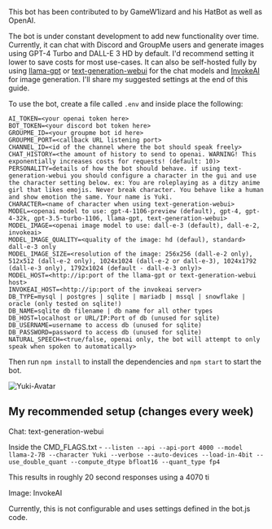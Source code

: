 This bot has been contributed to by GameW1izard and his HatBot as well as OpenAI.

The bot is under constant development to add new functionality over time. Currently, it can chat with Discord and GroupMe users and generate images using GPT-4 Turbo and DALL-E 3 HD by default. I'd recommend setting it lower to save costs for most use-cases. It can also be self-hosted fully by using [llama-gpt](https://github.com/getumbrel/llama-gpt) or [text-generation-webui](https://github.com/oobabooga/text-generation-webui) for the chat models and [InvokeAI](https://github.com/invoke-ai) for image generation. I'll share my suggested settings at the end of this guide.

To use the bot, create a file called `.env` and inside place the following:

```
AI_TOKEN=<your openai token here>
BOT_TOKEN=<your discord bot token here>
GROUPME_ID=<your groupme bot id here>
GROUPME_PORT=<callback URL listening port>
CHANNEL_ID=<id of the channel where the bot should speak freely>
CHAT_HISTORY=<the amount of history to send to openai. WARNING! This exponentially increases costs for requests! (default: 10)>
PERSONALITY=details of how the bot should behave. if using text-generation-webui you should configure a character in the gui and use the character setting below. ex: You are roleplaying as a ditzy anime girl that likes emojis. Never break character. You behave like a human and show emotion the same. Your name is Yuki.
CHARACTER=<name of character when using text-generation-webui>
MODEL=<openai model to use: gpt-4-1106-preview (default), gpt-4, gpt-4-32k, gpt-3.5-turbo-1106, llama-gpt, text-generation-webui>
MODEL_IMAGE=<openai image model to use: dall-e-3 (default), dall-e-2, invokeai>
MODEL_IMAGE_QUALITY=<quality of the image: hd (defaul), standard> dall-e-3 only
MODEL_IMAGE_SIZE=<resolution of the image: 256x256 (dall-e-2 only), 512x512 (dall-e-2 only), 1024x1024 (dall-e-2 or dall-e-3), 1024x1792 (dall-e-3 only), 1792x1024 (default - dall-e-3 only)>
MODEL_HOST=<http://ip:port of the llama-gpt or text-generation-webui host>
INVOKEAI_HOST=<http://ip:port of the invokeai server>
DB_TYPE=mysql | postgres | sqlite | mariadb | mssql | snowflake | oracle (only tested on sqlite!)
DB_NAME=sqlite db filename | db name for all other types
DB_HOST=localhost or URL/IP:Port of db (unused for sqlite)
DB_USERNAME=username to access db (unused for sqlite)
DB_PASSWORD=password to access db (unused for sqlite)
NATURAL_SPEECH=<true/false, openai only, the bot will attempt to only speak when spoken to automatically>
```
Then run `npm install` to install the dependencies and `npm start` to start the bot.

![Yuki-Avatar](https://github.com/IceOfWraith/IceBot/assets/96364530/fe0a077e-aa4a-4a78-b091-a2090d64cee5)

My recommended setup (changes every week)
-

Chat: text-generation-webui

Inside the CMD_FLAGS.txt - `--listen --api --api-port 4000 --model llama-2-7B --character Yuki --verbose --auto-devices --load-in-4bit --use_double_quant --compute_dtype bfloat16 --quant_type fp4`

This results in roughly 20 second responses using a 4070 ti

Image: InvokeAI

Currently, this is not configurable and uses settings defined in the bot.js code.
